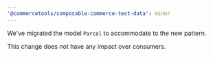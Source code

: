 ```yaml
---
'@commercetools/composable-commerce-test-data': minor
---
```


We've migrated the model `Parcel` to accommodate to the new pattern.

This change does not have any impact over consumers.
